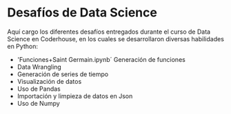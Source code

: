 # Desafíos de Data Science
Aquí cargo los diferentes desafíos entregados durante el curso de Data Science en Coderhouse, en los cuales se desarrollaron diversas habilidades en Python:
- 'Funciones+Saint Germain.ipynb´ Generación de funciones
- Data Wrangling
- Generación de series de tiempo
- Visualización de datos
- Uso de Pandas
- Importación y limpieza de datos en Json
- Uso de Numpy
